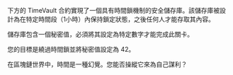 下方的 TimeVault 合約實現了一個具有時間鎖機制的安全儲存庫。該儲存庫被設計為在特定時間段（1小時）內保持鎖定狀態，之後任何人才能存取其內容。

儲存庫包含一個秘密值，必須將其設定為特定數字才能完成此關卡。

您的目標是繞過時間鎖並將秘密值設定為 42。

在區塊鏈世界中，時間是一種幻覺。您能否操縱它來為自己謀利？